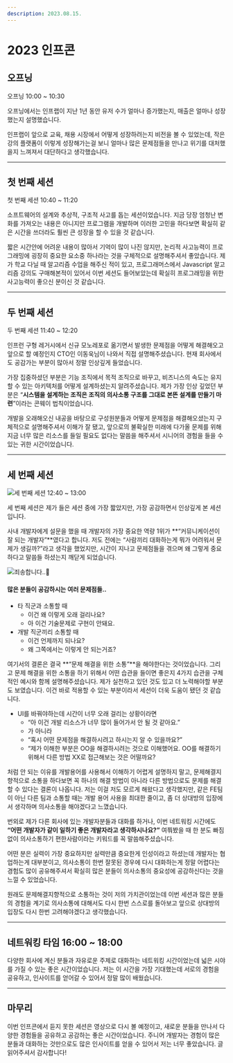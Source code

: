 ```yaml
---
description: 2023.08.15.
---
```


# 2023 인프콘

## 오프닝 <a href="#undefined" id="undefined"></a>



오프닝 10:00 \~ 10:30

오프닝에서는 인프랩이 지난 1년 동안 유저 수가 얼마나 증가했는지, 매출은 얼마나 성장했는지 설명했습니다.

인프랩이 앞으로 교육, 채용 시장에서 어떻게 성장하려는지 비전을 볼 수 있었는데, 작은 강의 플랫폼이 이렇게 성장해가는걸 보니 얼마나 많은 문제점들을 만나고 위기를 대처했을지 느껴져서 대단하다고 생각했습니다.

***

## 첫 번째 세션 <a href="#undefined" id="undefined"></a>

첫 번째 세션 10:40 \~ 11:20

소프트웨어의 설계와 추상적, 구조적 사고를 돕는 세션이었습니다. 지금 당장 엄청난 변화를 가져오는 내용은 아니지만 프로그램을 개발하며 이러한 고민을 하다보면 확실히 같은 시간을 쓰더라도 훨씬 큰 성장을 할 수 있을 것 같습니다.

짧은 시간안에 어려운 내용이 많아서 기억이 많이 나진 않지만, 논리적 사고능력이 프로그래밍에 굉장히 중요한 요소중 하나라는 것을 구체적으로 설명해주셔서 좋았습니다. 제가 학교 다닐 때 알고리즘 수업을 해주신 적이 있고, 프로그래머스에서 Javascript 알고리즘 강의도 구매해본적이 있어서 이번 세션도 들어보았는데 확실히 프로그래밍을 위한 사고능력이 좋으신 분이신 것 같습니다.

***

## 두 번째 세션 <a href="#undefined" id="undefined"></a>



두 번째 세션 11:40 \~ 12:20

인프런 구형 레거시에서 신규 모노레포로 옮기면서 발생한 문제점을 어떻게 해결해오고 앞으로 할 예정인지 CTO인 이동욱님이 나와서 직접 설명해주셨습니다. 현재 회사에서도 공감가는 부분이 많아서 정말 인상깊게 들었습니다.

가장 집중하셨던 부분은 기능 조직에서 목적 조직으로 바꾸고, 비즈니스의 속도는 유지할 수 있는 아키텍처를 어떻게 설계하셨는지 알려주셨습니다. 제가 가장 인상 깊었던 부분은 “**시스템을 설계하는 조직은 조직의 의사소통 구조를 그대로 본뜬 설계를 만들기 마련**”이라는 콘웨이 법칙이었습니다.

개발을 오래해오신 내공을 바탕으로 구성원분들과 어떻게 문제점을 해결해오셨는지 구체적으로 설명해주셔서 이해가 잘 됐고, 앞으로의 불확실한 미래에 다가올 문제를 위해 지금 너무 많은 리소스를 들일 필요도 없다는 말씀을 해주셔서 시니어의 경험을 들을 수 있는 귀한 시간이었습니다.

***

## 세 번째 세션 <a href="#undefined" id="undefined"></a>

![](blob:https://ejncorp.atlassian.net/3091d80b-9216-494b-b887-376551f8e7d8#media-blob-url=true\&id=223df8cd-ea01-4157-a122-7e2adcb456ac\&collection=contentId-798523475\&contextId=798523475\&mimeType=image%2Fheic\&name=IMG\_2354.HEIC\&size=1832805\&width=250\&height=200\&alt=)세 번째 세션 12:40 \~ 13:00

세 번째 세션은 제가 들은 세션 중에 가장 짧았지만, 가장 공감하면서 인상깊게 본 세션입니다.

사내 개발자에게 설문을 했을 때 개발자의 가장 중요한 역량 1위가 **“커뮤니케이션이 잘 되는 개발자”**였다고 합니다. 저도 전에는 “사람끼리 대화하는게 뭐가 어려워서 문제가 생길까?”라고 생각을 했었지만, 시간이 지나고 문제점들을 겪으며 왜 그렇게 중요하다고 말씀들 하셨는지 깨닫게 되었습니다.

&#x20;

![](blob:https://ejncorp.atlassian.net/33b7bc11-51e3-446c-94f8-4201b0f957c0#media-blob-url=true\&id=a607e83f-af90-4a7f-9c1b-c8f81f88f1fb\&collection=contentId-798523475\&contextId=798523475\&width=774\&height=1200\&alt=)죄송합니다..🥲

#### 많은 분들이 공감하시는 여러 문제점들.. <a href="#.." id=".."></a>

* 타 직군과 소통할 때
  * 이건 왜 이렇게 오래 걸리나요?
  * 아 이건 기술문제로 구현이 안돼요.
* 개발 직군끼리 소통할 때
  * 이건 언제까지 되나요?
  * 왜 그쪽에서는 이렇게 안 되는거죠?

&#x20;

여기서의 결론은 결국 **“문제 해결을 위한 소통”**을 해야한다는 것이었습니다. 그리고 문제 해결을 위한 소통을 하기 위해서 어떤 습관을 들이면 좋은지 4가지 습관을 구체적인 예시와 함께 설명해주셨습니다. 제가 실천하고 있던 것도 있고 더 노력해야할 부분도 보였습니다. 이건 바로 적용할 수 있는 부분이라서 세션이 더욱 도움이 됐던 것 같습니다.

&#x20;

* UI를 바꿔야하는데 시간이 너무 오래 걸리는 상황이라면
  * “아 이건 개발 리소스가 너무 많이 들어가서 안 될 것 같아요.”
  * 가 아니라
  * “혹시 어떤 문제점을 해결하시려고 하시는지 알 수 있을까요?”
  * “제가 이해한 부분은 OO을 해결하시려는 것으로 이해했어요. OO를 해결하기 위해서 다른 방법 XX로 접근해보는 것은 어떨까요?

처럼 안 되는 이유를 개발용어를 사용해서 이해하기 어렵게 설명하지 말고, 문제해결지향적으로 소통을 하다보면 꼭 하나의 해결 방법이 아니라 다른 방법으로도 문제를 해결할 수 있다는 결론이 나옵니다. 저는 이걸 저도 모르게 해왔다고 생각했지만, 같은 FE팀이 아닌 다른 팀과 소통할 때는 개발 용어 사용을 최대한 줄이고, 좀 더 상대방의 입장에서 생각하며 의사소통을 해야겠다고 느꼈습니다.

&#x20;

번외로 제가 다른 회사에 있는 개발자분들과 대화를 하거나, 이번 네트워킹 시간에도 **“어떤 개발자가 같이 일하기 좋은 개발자라고 생각하시나요?”** 여쭤봤을 때 한 분도 빠짐없이 의사소통하기 편한사람이라는 키워드를 꼭 말씀해주셨습니다.

어떤 분은 실력이 가장 중요하지만 실력만큼 중요한게 인성이라고 하셨는데 개발자는 협업하는게 대부분이고, 의사소통이 한번 잘못된 경우에 다시 대화하는게 정말 어렵다는 경험도 많이 공유해주셔서 확실히 많은 분들이 의사소통의 중요성에 공감하신다는 것을 느낄 수 있었습니다.

&#x20;

원래도 문제해결지향적으로 소통하는 것이 저의 가치관이었는데 이번 세션과 많은 분들의 경험을 계기로 의사소통에 대해서도 다시 한번 스스로를 돌아보고 앞으로 상대방의 입장도 다시 한번 고려해야겠다고 생각했습니다.

***

## 네트워킹 타임 16:00 \~ 18:00 <a href="#16-00-18-00" id="16-00-18-00"></a>

다양한 회사에 계신 분들과 자유로운 주제로 대화하는 네트워킹 시간이었는데 넓은 시야를 가질 수 있는 좋은 시간이었습니다. 저는 이 시간을 가장 기대했는데 서로의 경험을 공유하고, 인사이트를 얻어갈 수 있어서 정말 많이 배웠습니다.

***

## 마무리 <a href="#undefined" id="undefined"></a>

이번 인프콘에서 듣지 못한 세션은 영상으로 다시 볼 예정이고, 새로운 분들을 만나서 다양한 경험들을 공유하고 공감하는 좋은 시간이었습니다. 주니어 개발자는 경험이 많은 분들과 대화하는 것만으로도 많은 인사이트를 얻을 수 있어서 저는 너무 좋았습니다. 글 읽어주셔서 감사합니다!

&#x20;
